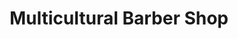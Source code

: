 ---
title: "Multicultural Barber Shop"
url: /sioux-falls/multicultural-barber-shop/
shop: hairdresser
---